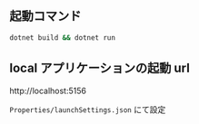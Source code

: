 ## 起動コマンド

```bash
dotnet build && dotnet run
```

## local アプリケーションの起動 url

http://localhost:5156

`Properties/launchSettings.json` にて設定
